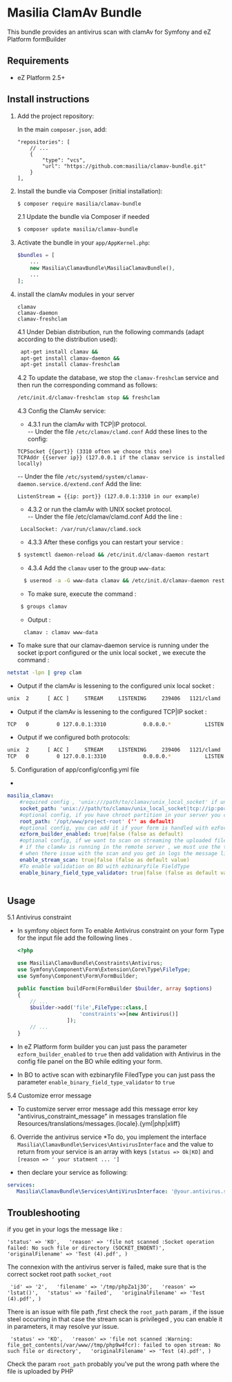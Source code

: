 # Masilia ClamAv Bundle

This bundle provides an antivirus scan with clamAv for Symfony and eZ Platform formBuilder

Requirements
------------

* eZ Platform 2.5+

## Install instructions

1. Add the project repository:

   In the main `composer.json`, add:
    ```
    "repositories": [
        // ...
        {
            "type": "vcs",
            "url": "https://github.com:masilia/clamav-bundle.git"
        }
    ],
    ```

2. Install the bundle via Composer (initial installation):

    ``` bash
    $ composer require masilia/clamav-bundle
    ```

   2.1 Update the bundle via Composer if needed
    ``` bash
    $ composer update masilia/clamav-bundle
    ```

3. Activate the bundle in your `app/AppKernel.php`:

    ``` php
    $bundles = [
        ...
        new Masilia\ClamavBundle\MasiliaClamavBundle(),
        ...
    ];
    ```
4. install the clamAv modules in your server
   ```
   clamav
   clamav-daemon
   clamav-freshclam
   ```
   4.1 Under Debian distribution, run the following commands (adapt according to the distribution used):
   ```bash
    apt-get install clamav &&
    apt-get install clamav-daemon &&
    apt-get install clamav-freshclam
   ``` 

   4.2 To update the database, we stop the `clamav-freshclam` service and then run the corresponding command as follows:
    ``` bash
    /etc/init.d/clamav-freshclam stop && freshclam
    ```
   4.3 Config the ClamAv service:
   * 4.3.1 run the clamAv with TCP|IP protocol.   
     -- Under the file `/etc/clamav/clamd.conf` Add these lines to the config:

   ```
   TCPSocket {{port}} (3310 often we choose this one)
   TCPAddr {{server ip}} (127.0.0.1 if the clamav service is installed locally)
    ```
   -- Under the file `/etc/systemd/system/clamav-daemon.service.d/extend.conf` Add the line:
    ```
    ListenStream = {{ip: port}} (127.0.0.1:3310 in our example)
    ```
   * 4.3.2 or run the clamAv with UNIX socket protocol.  
     -- Under the file /etc/clamav/clamd.conf Add the line :
   ```
    LocalSocket: /var/run/clamav/clamd.sock
    ```

   * 4.3.3 After these configs you can restart your service :
    ``` bash
    $ systemctl daemon-reload && /etc/init.d/clamav-daemon restart
    ```
   * 4.3.4 Add the `clamav` user to the group `www-data`:
    ``` bash
      $ usermod -a -G www-data clamav && /etc/init.d/clamav-daemon restart
    ```
   * To make sure, execute the command :
   ```bash
    $ groups clamav
   ```
   * Output :
   ```
     clamav : clamav www-data
   ```


* To make sure that our clamav-daemon service is running under the socket ip:port configured  or the unix local socket , we execute the command :
``` bash
netstat -lpn | grep clam
```
* Output if the clamAv is lessening to the configured unix local socket :
``` bash 
unix  2      [ ACC ]     STREAM     LISTENING     239406   1121/clamd           /var/run/clamav/clamd.sock
```
* Output if the clamAv is lessening to the configured TCP|IP socket :
``` bash
TCP   0         0 127.0.0.1:3310            0.0.0.0.*           LISTEN          97/clamd
```
* Output if we configured both protocols:
``` bash
unix  2      [ ACC ]     STREAM     LISTENING     239406   1121/clamd           /var/run/clamav/clamd.sock
TCP   0         0 127.0.0.1:3310            0.0.0.0.*           LISTEN          97/clamd
```


5. Configuration of app/config/config.yml file

-
```yaml
masilia_clamav:
    #required config , 'unix:///path/to/clamav/unix_local_socket' if unix socket or 'tcp://ip:port' if tcp|ip socket>>
    socket_path: 'unix:///path/to/clamav/unix_local_socket|tcp://ip:port'
    #optional config, if you have chroot partition in your server you can the path 
    root_path: '/opt/www/project-root' ('' as default)
    #optional config, you can add it if your form is handled with ezForm Builder 
    ezform_builder_enabled: true|false (false as default)
    #optional config, if we want to scan on streaming the uploaded file
    # if the clamAv is running in the remote server , we must use the the TCP|IP protocol and enable the stream scan
    # when there issue with the scan and you get in logs the message like ('reason' => 'lstat()'), this option may resolve your issue
    enable_stream_scan: true|false (false as default value)
    #To enable validation on BO with ezbinaryfile FieldType
    enable_binary_field_type_validator: true|false (false as default value)
   
```


Usage
------------

5.1 Antivirus constraint

- In symfony object form
  To enable Antivirus constraint on your form Type for the input file add the following lines .

    ```php
    <?php
    
    use Masilia\ClamavBundle\Constraints\Antivirus;
    use Symfony\Component\Form\Extension\Core\Type\FileType;
    use Symfony\Component\Form\FormBuilder;
    
    public function buildForm(FormBuilder $builder, array $options)
    {
        // ...
        $builder->add('file',FileType::class,[
                        'constraints'=>[new Antivirus()]
                    ]);
        // ...
    }
    
    ```
- In eZ Platform form builder you can just pass the parameter ```ezform_builder_enabled``` to ``true`` then add validation with Antivirus in the config file panel on the BO while editing your form.
- In BO to active scan with ezbinaryfile FiledType you can just pass the parameter ```enable_binary_field_type_validator``` to ``true``

5.4 Customize error message
* To customize server error message add this message error key "antivirus_constraint_message" in messages translation file Resources/translations/messages.{locale}.{yml|php|xliff}
6. Override the antivirus service
   *To do, you implement the interface ``Masilia\ClamavBundle\Services\AntivirusInterface`` and the value to return from your service is an array with keys `[status => Ok|KO]` and `[reason => ' your statment ... ']`
* then declare your service as following:
```Yaml
services:
   Masilia\ClamavBundle\Services\AntiVirusInterface: '@your.antivirus.service_alias'
```

Troubleshooting
-------------
if you get in your logs the message like :
```
'status' => 'KO',   'reason' => 'file not scanned :Socket operation failed: No such file or directory (SOCKET_ENOENT)',   'originalFilename' => 'Test (4).pdf', )
```
The connexion with the antivirus server is failed, make sure that is the correct socket root path `socket_root`
```
 'id' => '2',   'filename' => '/tmp/phpZa1j3O',   'reason' => 'lstat()',   'status' => 'failed',   'originalFilename' => 'Test (4).pdf', )
```
There is an issue with file path ,first check the `root_path` param , if the issue steel occurring in that case the stream scan is privileged , you can enable it in parameters, it may resolve yur issue.
```
 'status' => 'KO',   'reason' => 'file not scanned :Warning: file_get_contents(/var/www//tmp/php9w4fcr): failed to open stream: No such file or directory',   'originalFilename' => 'Test (4).pdf', )
```
Check the param `root_path` probably you've put the wrong path where the file is uploaded by PHP 